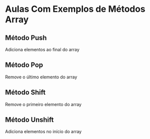 # Aulas Com Exemplos de Métodos Array

## Método Push 

Adiciona elementos ao final do array

## Método Pop

Remove o último elemento do array

## Método Shift 

Remove o primeiro elemento do array

## Método Unshift

Adiciona elementos no início do array
